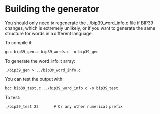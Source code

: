# Building the generator
You should only need to regenerate the ../bip39_word_info.c file if BIP39 changes,
which is extremely unlikely, or if you want to generate the same structure for words
in a different language.

To compile it:

    gcc bip39_gen.c bip39_words.c -o bip39_gen

To generate the word_info_t array:

    ./bip39_gen > ../bip39_word_info.c

You can test the output with:

    bcc bip39_test.c ../bip39_word_info.c -o bip39_test

To test:

    ./bip39_test 22       # Or any other numerical prefix
